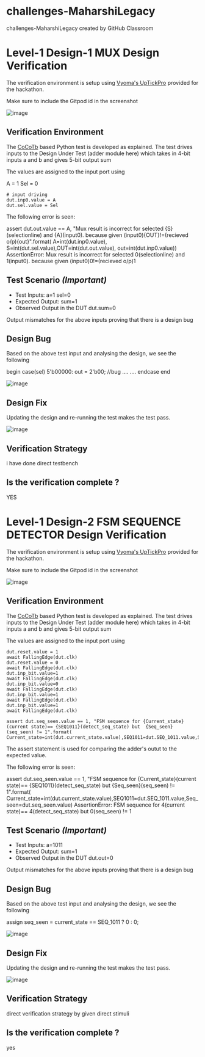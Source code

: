 # challenges-MaharshiLegacy
challenges-MaharshiLegacy created by GitHub Classroom
# Level-1 Design-1 MUX Design Verification

The verification environment is setup using [Vyoma's UpTickPro](https://vyomasystems.com) provided for the hackathon.

Make sure to include the Gitpod id in the screenshot

![image](https://user-images.githubusercontent.com/109369461/182188547-d876c620-256d-474b-abfa-10c45914a707.png)


## Verification Environment

The [CoCoTb](https://www.cocotb.org/) based Python test is developed as explained. The test drives inputs to the Design Under Test (adder module here) which takes in 4-bit inputs a and b and gives 5-bit output sum

The values are assigned to the input port using 

  A = 1
  Sel = 0

    # input driving
    dut.inp0.value = A
    dut.sel.value = Sel




The following error is seen:

assert dut.out.value == A, "Mux result is incorrect for selected {S}(selectionline) and {A}(input0). because given (input0){OUT}!=(recieved o/p){out}".format( A=int(dut.inp0.value), S=int(dut.sel.value),OUT=int(dut.out.value), out=int(dut.inp0.value))
                     AssertionError: Mux result is incorrect for selected 0(selectionline) and 1(input0). because given (input0)0!=(recieved o/p)1

## Test Scenario *(Important)*
- Test Inputs: a=1 sel=0
- Expected Output: sum=1
- Observed Output in the DUT dut.sum=0

Output mismatches for the above inputs proving that there is a design bug

## Design Bug
Based on the above test input and analysing the design, we see the following


begin
    case(sel)
      5'b00000: out = 2'b00;  //bug
      ....
      ....
    endcase
 end

![image](https://user-images.githubusercontent.com/109369461/182188803-bddf37a1-4750-4d04-a459-4358c119517d.png)


## Design Fix
Updating the design and re-running the test makes the test pass.

![image](https://user-images.githubusercontent.com/109369461/182191912-67d2261d-914e-4b6b-803f-7228821237b4.png)



## Verification Strategy
i have done direct testbench

## Is the verification complete ?
YES

# Level-1 Design-2 FSM SEQUENCE DETECTOR Design Verification

The verification environment is setup using [Vyoma's UpTickPro](https://vyomasystems.com) provided for the hackathon.

Make sure to include the Gitpod id in the screenshot

![image](https://user-images.githubusercontent.com/109369461/182188547-d876c620-256d-474b-abfa-10c45914a707.png)

## Verification Environment

The [CoCoTb](https://www.cocotb.org/) based Python test is developed as explained. The test drives inputs to the Design Under Test (adder module here) which takes in 4-bit inputs a and b and gives 5-bit output sum

The values are assigned to the input port using 

   
    dut.reset.value = 1
    await FallingEdge(dut.clk)
    dut.reset.value = 0
    await FallingEdge(dut.clk) 
    dut.inp_bit.value=1
    await FallingEdge(dut.clk) 
    dut.inp_bit.value=0
    await FallingEdge(dut.clk) 
    dut.inp_bit.value=1
    await FallingEdge(dut.clk) 
    dut.inp_bit.value=1
    await FallingEdge(dut.clk) 
    
    assert dut.seq_seen.value == 1, "FSM sequence for {Current_state}(current state)== {SEQ1011}(detect_seq_state) but  {Seq_seen}(seq_seen) != 1".format( Current_state=int(dut.current_state.value),SEQ1011=dut.SEQ_1011.value,Seq_seen=dut.seq_seen.value)


The assert statement is used for comparing the adder's outut to the expected value.

The following error is seen:

assert dut.seq_seen.value == 1, "FSM sequence for {Current_state}(current state)== {SEQ1011}(detect_seq_state) but  {Seq_seen}(seq_seen) != 1".format( Current_state=int(dut.current_state.value),SEQ1011=dut.SEQ_1011.value,Seq_seen=dut.seq_seen.value)
                     AssertionError: FSM sequence for 4(current state)== 4(detect_seq_state) but  0(seq_seen) != 1

## Test Scenario *(Important)*
- Test Inputs: a=1011
- Expected Output: sum=1
- Observed Output in the DUT dut.out=0

Output mismatches for the above inputs proving that there is a design bug

## Design Bug
Based on the above test input and analysing the design, we see the following


  assign seq_seen = current_state == SEQ_1011 ? 0 : 0;


![image](https://user-images.githubusercontent.com/109369461/182193362-1db0fe2e-e67d-4261-b97d-e143eda53f1f.png)


## Design Fix
Updating the design and re-running the test makes the test pass.

![image](https://user-images.githubusercontent.com/109369461/182193362-1db0fe2e-e67d-4261-b97d-e143eda53f1f.png)


## Verification Strategy
direct verification strategy by given direct stimuli
## Is the verification complete ?
yes
